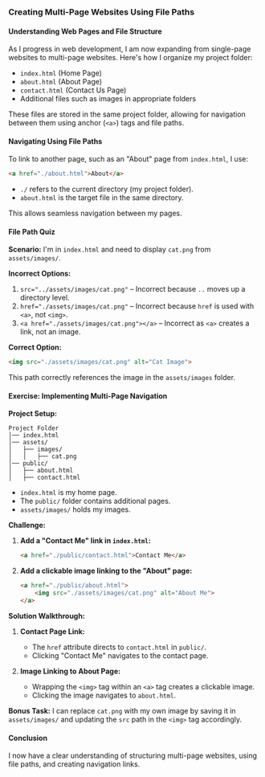### Creating Multi-Page Websites Using File Paths

#### Understanding Web Pages and File Structure

As I progress in web development, I am now expanding from single-page websites to multi-page websites. 
Here's how I organize my project folder:

- `index.html` (Home Page)
- `about.html` (About Page)
- `contact.html` (Contact Us Page)
- Additional files such as images in appropriate folders

These files are stored in the same project folder, allowing for navigation between them using anchor (`<a>`) tags and file paths.

#### Navigating Using File Paths

To link to another page, such as an "About" page from `index.html`, I use:
```html
<a href="./about.html">About</a>
```
- `./` refers to the current directory (my project folder).
- `about.html` is the target file in the same directory.

This allows seamless navigation between my pages.

#### File Path Quiz

**Scenario:** I'm in `index.html` and need to display `cat.png` from `assets/images/`.

**Incorrect Options:**
1. `src="../assets/images/cat.png"` – Incorrect because `..` moves up a directory level.
2. `href="./assets/images/cat.png"` – Incorrect because `href` is used with `<a>`, not `<img>`.
3. `<a href="./assets/images/cat.png"></a>` – Incorrect as `<a>` creates a link, not an image.

**Correct Option:**
```html
<img src="./assets/images/cat.png" alt="Cat Image">
```
This path correctly references the image in the `assets/images` folder.

#### Exercise: Implementing Multi-Page Navigation

**Project Setup:**
```
Project Folder
│── index.html
│── assets/
│   ├── images/
│   │   ├── cat.png
│── public/
│   ├── about.html
│   ├── contact.html
```
- `index.html` is my home page.
- The `public/` folder contains additional pages.
- `assets/images/` holds my images.

**Challenge:**
1. **Add a "Contact Me" link in `index.html`:**
    ```html
    <a href="./public/contact.html">Contact Me</a>
    ```
2. **Add a clickable image linking to the "About" page:**
    ```html
    <a href="./public/about.html">
        <img src="./assets/images/cat.png" alt="About Me">
    </a>
    ```

**Solution Walkthrough:**
1. **Contact Page Link:**
   - The `href` attribute directs to `contact.html` in `public/`.
   - Clicking "Contact Me" navigates to the contact page.

2. **Image Linking to About Page:**
   - Wrapping the `<img>` tag within an `<a>` tag creates a clickable image.
   - Clicking the image navigates to `about.html`.

**Bonus Task:**
I can replace `cat.png` with my own image by saving it in `assets/images/` and updating the `src` path in the `<img>` tag accordingly.

#### Conclusion

I now have a clear understanding of structuring multi-page websites, using file paths, and creating navigation links.